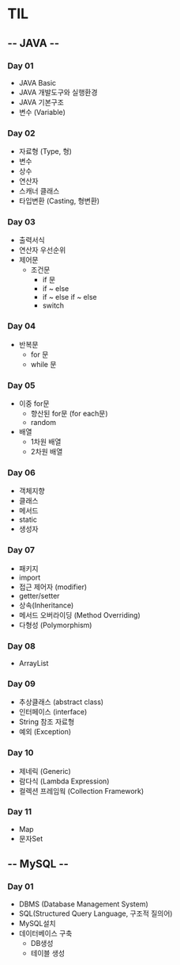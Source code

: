 # TIL



## -- JAVA --

###  Day 01

- JAVA Basic
- JAVA 개발도구와 실행환경
- JAVA 기본구조
- 변수 (Variable)

###  Day 02

- 자료형 (Type, 형)
- 변수
- 상수
- 연산자
- 스캐너 클래스
- 타입변환 (Casting, 형변환)

###  Day 03

- 출력서식
- 연산자 우선순위
- 제어문
  - 조건문
     - if 문
     - if ~ else
     - if ~ else if ~ else
     - switch

###  Day 04

- 반복문
   - for 문
   - while 문

### Day 05

- 이중 for문
   - 향산된 for문 (for each문)
   - random
- 배열
   - 1차원 배열
   - 2차원 배열

### Day 06

- 객체지향
- 클래스
- 메서드
- static
- 생성자

### Day 07

- 패키지
- import
- 접근 제어자 (modifier)
- getter/setter
- 상속(Inheritance)
- 메서드 오버라이딩 (Method Overriding)
- 다형성 (Polymorphism)

### Day 08

- ArrayList

### Day 09

- 추상클래스 (abstract class)
- 인터페이스 (interface)
- String 참조 자료형
- 예외 (Exception)

### Day 10

- 제네릭 (Generic)
- 람다식 (Lambda Expression)
- 컬렉션 프레임웍 (Collection Framework)

### Day 11

- Map
- 문자Set

## -- MySQL --

### Day 01

- DBMS (Database Management System)
- SQL(Structured Query Language, 구조적 질의어)
- MySQL설치
- 데이터베이스 구축
   - DB생성
   - 테이블 생성
